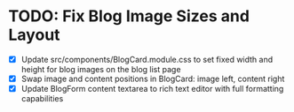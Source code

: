 # TODO: Fix Blog Image Sizes and Layout

- [x] Update src/components/BlogCard.module.css to set fixed width and height for blog images on the blog list page
- [x] Swap image and content positions in BlogCard: image left, content right
- [x] Update BlogForm content textarea to rich text editor with full formatting capabilities
